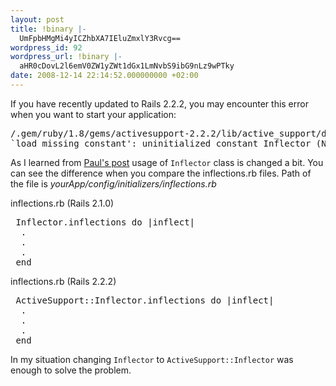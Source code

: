 ```yaml
---
layout: post
title: !binary |-
  UmFpbHMgMi4yICZhbXA7IEluZmxlY3Rvcg==
wordpress_id: 92
wordpress_url: !binary |-
  aHR0cDovL2l6emV0ZW1yZWt1dGx1LmNvbS9ibG9nLz9wPTky
date: 2008-12-14 22:14:52.000000000 +02:00
---
```

If you have recently updated to Rails 2.2.2, you may encounter this error when you want to start your application:
<pre lang="bash">/.gem/ruby/1.8/gems/activesupport-2.2.2/lib/active_support/dependencies.rb:445:in
`load_missing_constant': uninitialized constant Inflector (NameError)</pre>
As I learned from <a href="http://paulsturgess.co.uk/articles/show/76-load_missing_constant-uninitialized-constant-inflector-when-upgrading-to-ruby-on-rails-222" target="_blank">Paul's post</a> usage of <code>Inflector</code> class is changed a bit. You can see the difference when you compare the inflections.rb files. Path of the file is <em>yourApp/config/initializers/inflections.rb</em>

inflections.rb (Rails 2.1.0)
<pre lang="ruby"> Inflector.inflections do |inflect|
  .
  .
  .
 end</pre>

inflections.rb (Rails 2.2.2)
<pre lang="ruby"> ActiveSupport::Inflector.inflections do |inflect|
  .
  .
  .
 end</pre>
In my situation changing <code>Inflector</code> to <code>ActiveSupport::Inflector</code> was enough to solve the problem.
